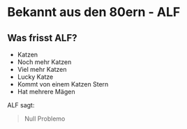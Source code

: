 # Bekannt aus den 80ern - ALF

## Was frisst ALF?
* Katzen
* Noch mehr Katzen
* Viel mehr Katzen
* Lucky Katze
* Kommt von einem Katzen Stern
* Hat mehrere Mägen

ALF sagt:
> Null Problemo
